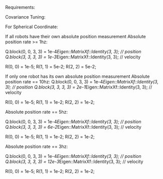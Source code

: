 Requirements:

Covariance Tuning:

For Spherical Coordinate:


If all robots have their own absolute position measurement
Absolute position rate >= 1hz:

Q.block(0, 0, 3, 3) = 1e-4*Eigen::MatrixXf::Identity(3, 3); // position
Q.block(3, 3, 3, 3) = 1e-3*Eigen::MatrixXf::Identity(3, 3); // velocity

R(0, 0) = 1e-5;
R(1, 1) = 5e-2;
R(2, 2) = 5e-2;

If only one robot has its own absolute position measurement
Absolute position rate == 10hz:
Q.block(0, 0, 3, 3) = 1e-4*Eigen::MatrixXf::Identity(3, 3); // position
Q.block(3, 3, 3, 3) = 2e-1*Eigen::MatrixXf::Identity(3, 3); // velocity

R(0, 0) = 1e-5;
R(1, 1) = 1e-2;
R(2, 2) = 1e-2;

Absolute position rate == 5hz:

Q.block(0, 0, 3, 3) = 1e-4*Eigen::MatrixXf::Identity(3, 3); // position
Q.block(3, 3, 3, 3) = 6e-2*Eigen::MatrixXf::Identity(3, 3); // velocity

R(0, 0) = 1e-5;
R(1, 1) = 1e-2;
R(2, 2) = 1e-2;

Absolute position rate == 3hz:

Q.block(0, 0, 3, 3) = 1e-4*Eigen::MatrixXf::Identity(3, 3); // position
Q.block(3, 3, 3, 3) = 12e-3*Eigen::MatrixXf::Identity(3, 3); // velocity

R(0, 0) = 1e-5;
R(1, 1) = 1e-2;
R(2, 2) = 1e-2;